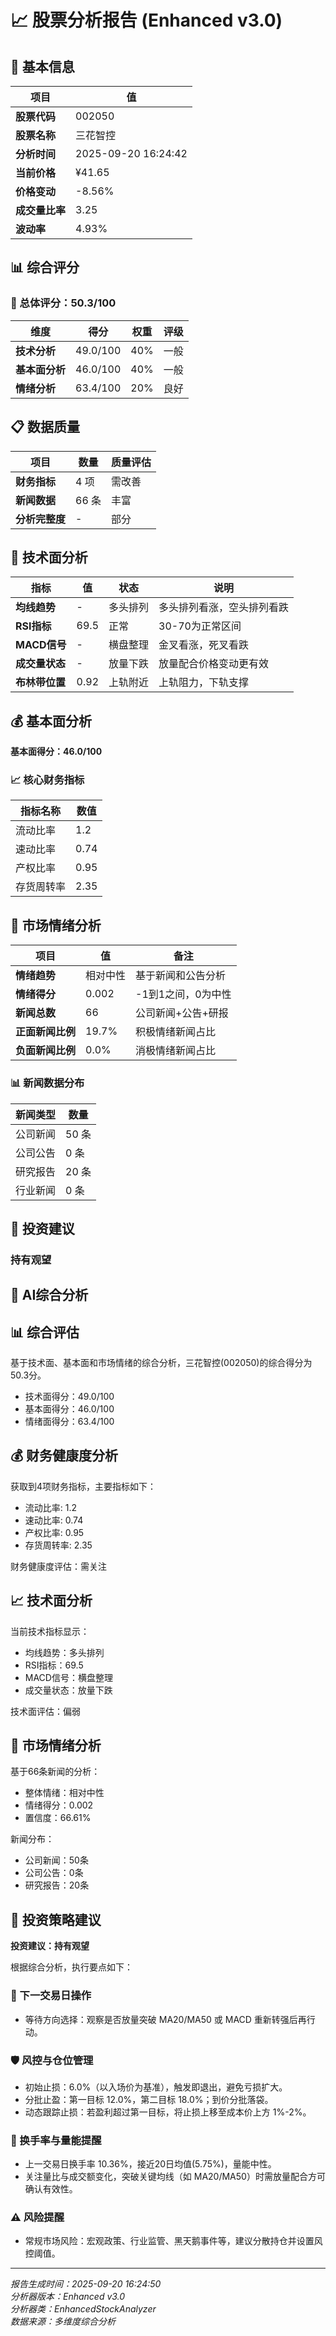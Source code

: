# 📈 股票分析报告 (Enhanced v3.0)

## 🏢 基本信息
| 项目 | 值 |
|------|-----|
| **股票代码** | 002050 |
| **股票名称** | 三花智控 |
| **分析时间** | 2025-09-20 16:24:42 |
| **当前价格** | ¥41.65 |
| **价格变动** | -8.56% |
| **成交量比率** | 3.25 |
| **波动率** | 4.93% |

## 📊 综合评分

### 🎯 总体评分：50.3/100

| 维度 | 得分 | 权重 | 评级 |
|------|------|------|------|
| **技术分析** | 49.0/100 | 40% | 一般 |
| **基本面分析** | 46.0/100 | 40% | 一般 |
| **情绪分析** | 63.4/100 | 20% | 良好 |

## 📋 数据质量
| 项目 | 数量 | 质量评估 |
|------|------|----------|
| **财务指标** | 4 项 | 需改善 |
| **新闻数据** | 66 条 | 丰富 |
| **分析完整度** | - | 部分 |

## 🔧 技术面分析
| 指标 | 值 | 状态 | 说明 |
|------|-----|------|------|
| **均线趋势** | - | 多头排列 | 多头排列看涨，空头排列看跌 |
| **RSI指标** | 69.5 | 正常 | 30-70为正常区间 |
| **MACD信号** | - | 横盘整理 | 金叉看涨，死叉看跌 |
| **成交量状态** | - | 放量下跌 | 放量配合价格变动更有效 |
| **布林带位置** | 0.92 | 上轨附近 | 上轨阻力，下轨支撑 |

## 💰 基本面分析

**基本面得分：46.0/100**

### 📈 核心财务指标

| 指标名称 | 数值 |
|----------|------|
| 流动比率 | 1.2 |
| 速动比率 | 0.74 |
| 产权比率 | 0.95 |
| 存货周转率 | 2.35 |


## 📰 市场情绪分析

| 项目 | 值 | 备注 |
|------|-----|------|
| **情绪趋势** | 相对中性 | 基于新闻和公告分析 |
| **情绪得分** | 0.002 | -1到1之间，0为中性 |
| **新闻总数** | 66 | 公司新闻+公告+研报 |
| **正面新闻比例** | 19.7% | 积极情绪新闻占比 |
| **负面新闻比例** | 0.0% | 消极情绪新闻占比 |

### 📊 新闻数据分布

| 新闻类型 | 数量 |
|----------|------|
| 公司新闻 | 50 条 |
| 公司公告 | 0 条 |
| 研究报告 | 20 条 |
| 行业新闻 | 0 条 |


## 🎯 投资建议

### 持有观望

## 🤖 AI综合分析

## 📊 综合评估

基于技术面、基本面和市场情绪的综合分析，三花智控(002050)的综合得分为50.3分。

- 技术面得分：49.0/100
- 基本面得分：46.0/100  
- 情绪面得分：63.4/100

## 💰 财务健康度分析

获取到4项财务指标，主要指标如下：

- 流动比率: 1.2
- 速动比率: 0.74
- 产权比率: 0.95
- 存货周转率: 2.35

财务健康度评估：需关注

## 📈 技术面分析

当前技术指标显示：
- 均线趋势：多头排列
- RSI指标：69.5
- MACD信号：横盘整理
- 成交量状态：放量下跌

技术面评估：偏弱

## 📰 市场情绪分析

基于66条新闻的分析：
- 整体情绪：相对中性
- 情绪得分：0.002
- 置信度：66.61%

新闻分布：
- 公司新闻：50条
- 公司公告：0条  
- 研究报告：20条

## 🎯 投资策略建议

**投资建议：持有观望**

根据综合分析，执行要点如下：

### 📅 下一交易日操作
- 等待方向选择：观察是否放量突破 MA20/MA50 或 MACD 重新转强后再行动。

### 🛡️ 风控与仓位管理
- 初始止损：6.0%（以入场价为基准），触发即退出，避免亏损扩大。
- 分批止盈：第一目标 12.0%，第二目标 18.0%；到价分批落袋。
- 动态跟踪止损：若盈利超过第一目标，将止损上移至成本价上方 1%-2%。

### 🔁 换手率与量能提醒
- 上一交易日换手率 10.36%，接近20日均值(5.75%)，量能中性。
- 关注量比与成交额变化，突破关键均线（如 MA20/MA50）时需放量配合方可确认有效性。

### ⚠️ 风险提醒
- 常规市场风险：宏观政策、行业监管、黑天鹅事件等，建议分散持仓并设置风控阈值。


---
*报告生成时间：2025-09-20 16:24:50*  
*分析器版本：Enhanced v3.0*  
*分析器类：EnhancedStockAnalyzer*  
*数据来源：多维度综合分析*
